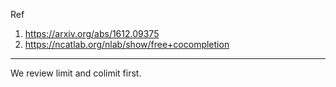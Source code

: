 Ref 
1. https://arxiv.org/abs/1612.09375
2. https://ncatlab.org/nlab/show/free+cocompletion

***

We review limit and colimit first.